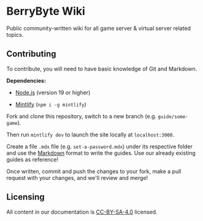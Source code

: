 # BerryByte Wiki

Public community-written wiki for all game server & virtual server related topics.

## Contributing

To contribute, you will need to have basic knowledge of Git and Markdown.

**Dependencies:**

* [Node.js](https://nodejs.org/download/) (version 19 or higher)

* [Mintlify](https://www.npmjs.com/package/mintlify) (`npm i -g mintlify`)

Fork and clone this repository, switch to a new branch (e.g. `guide/some-game`).

Then run `mintlify dev` to launch the site locally at `localhost:3000`.

Create a file `.mdx` file (e.g. `set-a-password.mdx`) under its respective folder and use the [Markdown](https://www.markdownguide.org/) format to write the guides. Use our already existing guides as reference!

Once written, commit and push the changes to your fork, make a pull request with your changes, and we'll review and merge!

## Licensing

All content in our documentation is [CC-BY-SA-4.0](https://github.com/berrybyte-net/docs/blob/main/LICENSE) licensed.